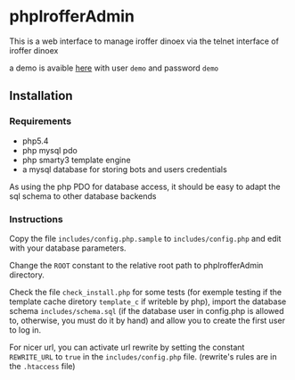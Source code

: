 # phpIrofferAdmin

This is a web interface to manage iroffer dinoex via the telnet interface of iroffer dinoex

a demo is avaible [here](http://xdcc-demo.genua.fr) with user `demo` and password `demo`

## Installation

### Requirements
 * php5.4
 * php mysql pdo
 * php smarty3 template engine
 * a mysql database for storing bots and users credentials
 
As using the php PDO for database access, it should be easy to adapt the sql schema to other database backends

### Instructions
Copy the file `includes/config.php.sample` to `includes/config.php` and edit with your database parameters.

Change the `ROOT` constant to the relative root path to phpIrofferAdmin directory.

Check the file `check_install.php` for some tests (for exemple testing if the template cache diretory `template_c` if writeble by php), 
import the database schema `includes/schema.sql` (if the database user in config.php is allowed to, otherwise, 
you must do it by hand) and allow you to create the first user to log in.

For nicer url, you can activate url rewrite by setting the constant `REWRITE_URL` to `true` in the `includes/config.php` file.
(rewrite's rules are in the `.htaccess` file)
